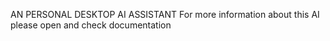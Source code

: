 AN PERSONAL DESKTOP AI ASSISTANT
For more information about this AI please open and check documentation 
